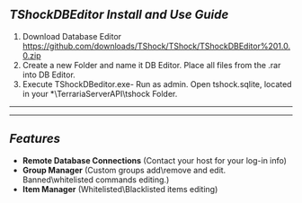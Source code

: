## _**TShockDBEditor Install and Use Guide**_
1. Download Database Editor https://github.com/downloads/TShock/TShock/TShockDBEditor%201.0.0.zip
2. Create a new Folder and name it DB Editor. Place all files from the .rar into DB Editor.
3. Execute TShockDBeditor.exe- Run as admin. Open tshock.sqlite, located in your *\TerrariaServerAPI\tshock Folder.

___
___
## _**Features**_
* **Remote Database Connections** (Contact your host for your log-in info)
* **Group Manager** (Custom groups add\remove and edit. Banned\whitelisted commands editing.)
* **Item Manager** (Whitelisted\Blacklisted items editing)